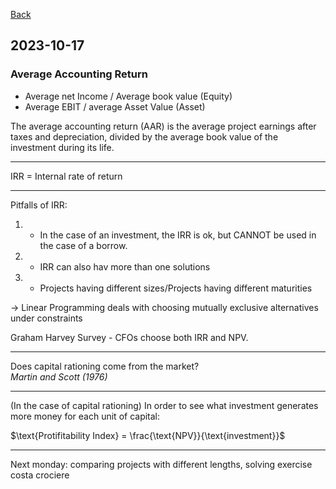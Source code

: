 [Back](00.md)

## 2023-10-17

### Average Accounting Return

- Average net Income / Average book value (Equity)
- Average EBIT / average Asset Value (Asset)

The average accounting return (AAR) is the average project earnings after taxes and depreciation, divided by the average book value of the investment during its life.

---

IRR = Internal rate of return

---

Pitfalls of IRR:

1. - In the case of an investment, the IRR is ok, but CANNOT be used in the case of a borrow.

2. - IRR can also hav more than one solutions

3. - Projects having different sizes/Projects having different maturities

-> Linear Programming deals with choosing mutually exclusive alternatives under constraints

Graham Harvey Survey - CFOs choose both IRR and NPV.

---

Does capital rationing come from the market?  
*Martin and Scott (1976)*

---

(In the case of capital rationing)
In order to see what investment generates more money for each unit of capital:

$\text{Protifitability Index} = \frac{\text{NPV}}{\text{investment}}$

---

Next monday: comparing projects with different lengths, solving exercise costa crociere